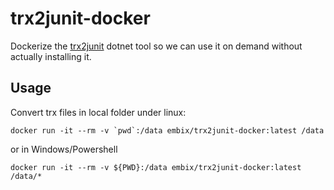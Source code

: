 # trx2junit-docker

Dockerize the [trx2junit](https://github.com/gfoidl/trx2junit) dotnet tool so we can use it on demand without actually installing it.

## Usage

Convert trx files in local folder under linux:

```
docker run -it --rm -v `pwd`:/data embix/trx2junit-docker:latest /data
```

or in Windows/Powershell

```
docker run -it --rm -v ${PWD}:/data embix/trx2junit-docker:latest /data/*
```
